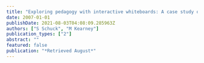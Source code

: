 ```yaml
---
title: "Exploring pedagogy with interactive whiteboards: A case study of six schools (Sydney, University of Technology Sydney)"
date: 2007-01-01
publishDate: 2021-08-03T04:08:09.285963Z
authors: ["S Schuck", "M Kearney"]
publication_types: ["2"]
abstract: ""
featured: false
publication: "*Retrieved August*"
---
```



